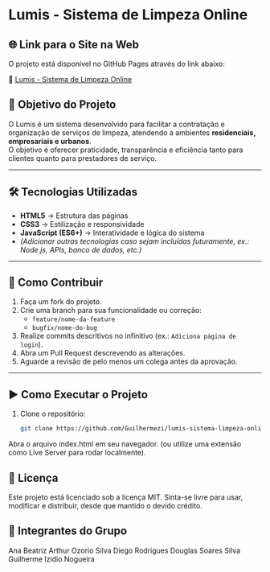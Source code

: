 # Lumis - Sistema de Limpeza Online

## 🌐 Link para o Site na Web
O projeto está disponível no GitHub Pages através do link abaixo:  

🔗 [Lumis - Sistema de Limpeza Online](https://guilhermezi.github.io/lumis-sistema-limpeza-online/) 

## 🧹 Objetivo do Projeto
O Lumis é um sistema desenvolvido para facilitar a contratação e organização de serviços de limpeza, atendendo a ambientes **residenciais, empresariais e urbanos**.  
O objetivo é oferecer praticidade, transparência e eficiência tanto para clientes quanto para prestadores de serviço.

---

## 🛠️ Tecnologias Utilizadas
- **HTML5** → Estrutura das páginas
- **CSS3** → Estilização e responsividade
- **JavaScript (ES6+)** → Interatividade e lógica do sistema
- *(Adicionar outras tecnologias caso sejam incluídas futuramente, ex.: Node.js, APIs, banco de dados, etc.)*

---

## 🤝 Como Contribuir
1. Faça um fork do projeto.
2. Crie uma branch para sua funcionalidade ou correção:  
   - `feature/nome-da-feature`  
   - `bugfix/nome-do-bug`
3. Realize commits descritivos no infinitivo (ex.: `Adiciona página de login`).
4. Abra um Pull Request descrevendo as alterações.
5. Aguarde a revisão de pelo menos um colega antes da aprovação.

---

## ▶️ Como Executar o Projeto
1. Clone o repositório:
   ```bash
   git clone https://github.com/Guilhermezi/lumis-sistema-limpeza-online.git
Abra o arquivo index.html em seu navegador.
(ou utilize uma extensão como Live Server para rodar localmente).

## 📜 Licença
Este projeto está licenciado sob a licença MIT.
Sinta-se livre para usar, modificar e distribuir, desde que mantido o devido crédito.

## 👥 Integrantes do Grupo
Ana Beatriz
Arthur Ozorio Silva
Diego Rodrigues
Douglas Soares Silva
Guilherme Izidio Nogueira
